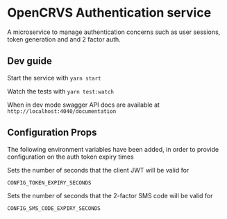 # OpenCRVS Authentication service

A microservice to manage authentication concerns such as user sessions, token generation and and 2 factor auth.

## Dev guide

Start the service with `yarn start`

Watch the tests with `yarn test:watch`

When in dev mode swagger API docs are available at `http://localhost:4040/documentation`

## Configuration Props

The following environment variables have been added, in order to provide configuration on the auth token expiry times

Sets the number of seconds that the client JWT will be valid for

`CONFIG_TOKEN_EXPIRY_SECONDS`

Sets the number of seconds that the 2-factor SMS code will be valid for

`CONFIG_SMS_CODE_EXPIRY_SECONDS`
